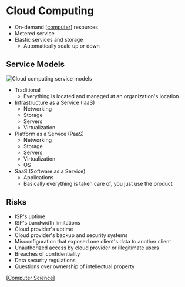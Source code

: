 # Cloud Computing

- On-demand [[computer]] resources
- Metered service
- Elastic services and storage
  - Automatically scale up or down

## Service Models

![Cloud computing service models](/assets/second-brain/2020-10-23-12-09-59.png)

- Traditional
  - Everything is located and managed at an organization's location
- Infrastructure as a Service (IaaS)
  - Networking
  - Storage
  - Servers
  - Virtualization
- Platform as a Service (PaaS)
  - Networking
  - Storage
  - Servers
  - Virtualization
  - OS
- SaaS (Software as a Service)
  - Applications
  - Basically everything is taken care of, you just use the product

## Risks

- ISP's uptime
- ISP's bandwidth limitations
- Cloud provider's uptime
- Cloud provider's backup and security systems
- Misconfiguration that exposed one client's data to another client
- Unauthorized access by cloud provider or illegitimate users
- Breaches of confidentiality
- Data security regulations
- Questions over ownership of intellectual property

[[Computer Science]]

[//begin]: # "Autogenerated link references for markdown compatibility"
[computer]: computer "Computer"
[Computer Science]: computer-science "Computer Science"
[//end]: # "Autogenerated link references"